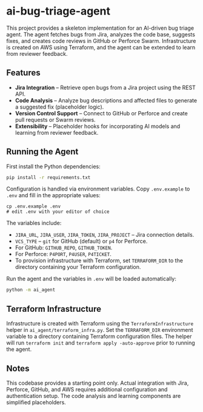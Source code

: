 # ai-bug-triage-agent

This project provides a skeleton implementation for an AI-driven bug triage agent. The agent fetches bugs from Jira, analyzes the code base, suggests fixes, and creates code reviews in GitHub or Perforce Swarm. Infrastructure is created on AWS using Terraform, and the agent can be extended to learn from reviewer feedback.


## Features
- **Jira Integration** – Retrieve open bugs from a Jira project using the REST API.
- **Code Analysis** – Analyze bug descriptions and affected files to generate a suggested fix (placeholder logic).
- **Version Control Support** – Connect to GitHub or Perforce and create pull requests or Swarm reviews.
- **Extensibility** – Placeholder hooks for incorporating AI models and learning from reviewer feedback.

## Running the Agent

First install the Python dependencies:

```bash
pip install -r requirements.txt
```

Configuration is handled via environment variables. Copy `.env.example` to
`.env` and fill in the appropriate values:

```
cp .env.example .env
# edit .env with your editor of choice
```

The variables include:

- `JIRA_URL`, `JIRA_USER`, `JIRA_TOKEN`, `JIRA_PROJECT` – Jira connection details.
- `VCS_TYPE` – `git` for GitHub (default) or `p4` for Perforce.
- For GitHub: `GITHUB_REPO`, `GITHUB_TOKEN`.
- For Perforce: `P4PORT`, `P4USER`, `P4TICKET`.
- To provision infrastructure with Terraform, set `TERRAFORM_DIR` to the
  directory containing your Terraform configuration.


Run the agent and the variables in `.env` will be loaded automatically:

```bash
python -m ai_agent
```

## Terraform Infrastructure

Infrastructure is created with Terraform using the
`TerraformInfrastructure` helper in `ai_agent/terraform_infra.py`. Set the
`TERRAFORM_DIR` environment variable to a directory containing Terraform
configuration files. The helper will run `terraform init` and `terraform apply
-auto-approve` prior to running the agent.

## Notes
This codebase provides a starting point only. Actual integration with Jira, Perforce, GitHub, and AWS requires additional configuration and authentication setup. The code analysis and learning components are simplified placeholders.
